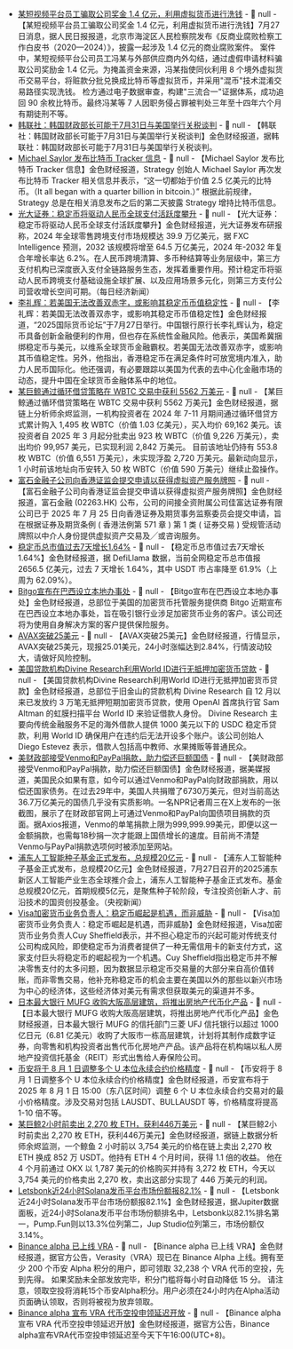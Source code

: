 - [某短视频平台员工骗取公司奖金 1.4 亿元，利用虚拟货币进行洗钱](https://paper.people.com.cn/rmrb/pc/content/202507/24/content_30090178.html?utm_source=chatgpt.com) - 📰 null - 【某短视频平台员工骗取公司奖金 1.4 亿元，利用虚拟货币进行洗钱】7月27日消息，据人民日报报道，北京市海淀区人民检察院发布《反商业腐败检察工作白皮书（2020—2024）》，披露一起涉及 1.4 亿元的商业腐败案件。 
案件中，某短视频平台公司员工冯某与外部供应商内外勾结，通过虚假申请材料骗取公司奖励金 1.4 亿元。为掩盖资金来源，冯某指使同伙利用 8 个境外虚拟货币交易平台，将赃款分批兑换成比特币等虚拟货币，并采用"混币"技术混淆交易路径实现洗钱。 
检方通过电子数据审查，构建"三流合一"证据体系，成功追回 90 余枚比特币。最终冯某等 7 人因职务侵占罪被判处三年至十四年六个月有期徒刑不等。
- [韩联社：韩国财政部长可能于7月31日与美国举行关税谈判]() - 📰 null - 【韩联社：韩国财政部长可能于7月31日与美国举行关税谈判】金色财经报道，据韩联社：韩国财政部长可能于7月31日与美国举行关税谈判。
- [Michael Saylor 发布比特币 Tracker 信息](https://x.com/saylor/status/1949440524051722729) - 📰 null - 【Michael Saylor 发布比特币 Tracker 信息】金色财经报道，Strategy 创始人 Michael Saylor 再次发布比特币 Tracker 相关信息并表示，“这一切都始于价值 2.5 亿美元的比特币。（It all began with a quarter billion in bitcoin.）” 
根据此前规律，Strategy 总是在相关消息发布之后的第二天披露 Strategy 增持比特币信息。
- [光大证券：稳定币将驱动人民币全球支付活跃度攀升](https://www.nbd.com.cn/articles/2025-07-26/3958939.html) - 📰 null - 【光大证券：稳定币将驱动人民币全球支付活跃度攀升】金色财经报道，光大证券发布研报称，2024 年全球零售跨境支付市场规模达 39.9 万亿美元，据 FXC Intelligence 预测，2032 该规模将增至 64.5 万亿美元，2024 年-2032 年复合年增长率达 6.2%。在人民币跨境清算、多币种结算等业务层级中，第三方支付机构已深度嵌入支付全链路服务生态，发挥着重要作用。预计稳定币将驱动人民币跨境支付基础设施全球扩展、以及应用场景多元化，则第三方支付公司营收增长空间可期。（每日经济新闻）
- [李礼辉：若美国无法改善双赤字，或影响其稳定币币值稳定性](https://baijiahao.baidu.com/s?id=1838778036370710582&wfr=spider&for=pc) - 📰 null - 【李礼辉：若美国无法改善双赤字，或影响其稳定币币值稳定性】金色财经报道，“2025国际货币论坛”于7月27日举行。中国银行原行长李礼辉认为，稳定币具备创新金融便利的作用，但也存在系统性金融风险。他表示，美国希冀捆绑稳定币与美元，以维系全球货币金融霸权。若美国无法改善双赤字，或影响其币值稳定性。另外，他指出，香港稳定币在满足条件时可放宽境内准入，助力人民币国际化。他还强调，有必要跟踪以美国为代表的去中心化金融市场的动态，提升中国在全球货币金融体系中的地位。
- [某巨鲸通过循环借贷策略在 WBTC 交易中获利 5562 万美元​](https://x.com/EmberCN/status/1949432581495411176) - 📰 null - 【某巨鲸通过循环借贷策略在 WBTC 交易中获利 5562 万美元​】金色财经报道，据链上分析师余烬监测，一机构投资者在 2024 年 7-11 月期间通过循环借贷方式累计购入 1,495 枚 WBTC（价值 1.03 亿美元），买入均价 69,162 美元。该投资者自 2025 年 3 月起分批卖出 923 枚 WBTC（价值 9,226 万美元），卖出均价 99,957 美元，已实现利润 2,842 万美元。 
目前该地址仍持有 553.8 枚 WBTC（价值 6,551 万美元），未实现浮盈 2,720 万美元。最新动向显示，1 小时前该地址向币安转入 50 枚 WBTC（价值 590 万美元）继续止盈操作。
- [富石金融子公司向香港证监会提交申请以获得虚拟资产服务牌照]() - 📰 null - 【富石金融子公司向香港证监会提交申请以获得虚拟资产服务牌照】金色财经报道，富石金融 (02263.HK) 公布，公司的间接全资附属公司佳富达证券有限公司已于 2025 年 7 月 25 日向香港证券及期货事务监察委员会提交申请，旨在根据证券及期货条例 ( 香港法例第 571 章 ) 第 1 类 ( 证券交易 ) 受规管活动牌照以中介人身份提供虚拟资产交易及╱或咨询服务。
- [稳定币总市值过去7天增长1.64%]() - 📰 null - 【稳定币总市值过去7天增长1.64%】金色财经报道，据 DefiLlama 数据，当前全网稳定币总市值报 2656.5 亿美元，过去 7 天增长 1.64%，其中 USDT 市占率降至 61.9%（上周为 62.09%）。
- [Bitgo宣布在巴西设立本地办事处](https://news.bitcoin.com/bitgo-lands-in-brazil-targeting-banks-entering-the-crypto-business/) - 📰 null - 【Bitgo宣布在巴西设立本地办事处】金色财经报道，总部位于美国的加密货币托管服务提供商 Bitgo 近期宣布在巴西设立本地办事处，旨在吸引银行业涉足加密货币业务的客户。该公司还将为使用自身解决方案的客户提供保险服务。
- [AVAX突破25美元]() - 📰 null - 【AVAX突破25美元】金色财经报道，行情显示，AVAX突破25美元，现报25.01美元，24小时涨幅达到2.84%，行情波动较大，请做好风险控制。
- [美国贷款机构Divine Research利用World ID进行无抵押加密货币贷款](https://cointelegraph.com/news/divine-research-issues-30000-unbacked-crypto-loans-world-id) - 📰 null - 【美国贷款机构Divine Research利用World ID进行无抵押加密货币贷款】金色财经报道，总部位于旧金山的贷款机构 Divine Research 自 12 月以来已发放约 3 万笔无抵押短期加密货币贷款，使用 OpenAI 首席执行官 Sam Altman 的虹膜扫描平台 World ID 来验证借款人身份。 
Divine Research 主要向传统金融服务不足的海外借款人提供 1000 美元以下的 USDC 稳定币贷款，利用 World ID 确保用户在违约后无法开设多个账户。该公司创始人 Diego Estevez 表示，借款人包括高中教师、水果摊贩等普通民众。
- [美财政部接受Venmo和PayPal捐款，助力偿还巨额国债]() - 📰 null - 【美财政部接受Venmo和PayPal捐款，助力偿还巨额国债】金色财经报道，据美媒报道，美国民众如果有意，如今可以通过Venmo和PayPal向财政部捐款，用以偿还国家债务。在过去29年中，美国人共捐赠了6730万美元，但对当前高达36.7万亿美元的国债几乎没有实质影响。一名NPR记者周三在X上发布的一张截图，展示了在财政部官网上可通过Venmo和PayPal向国债项目捐款的页面。据Axios报道，Venmo的单笔捐款上限为999,999.99美元，即便以这一金额捐款，也需每18秒捐一次才能跟上国债增长的速度。目前尚不清楚Venmo与PayPal捐款选项何时被添加至网站。
- [浦东人工智能种子基金正式发布，总规模20亿元]() - 📰 null - 【浦东人工智能种子基金正式发布，总规模20亿元】金色财经报道，7月27日召开的2025浦东新区人工智能产业生态全球推介会上，浦东人工智能种子基金正式发布。基金总规模20亿元，首期规模5亿元，是聚焦种子轮阶段，专注投资创新人才、前沿技术的国资创投基金。（央视新闻）
- [Visa加密货币业务负责人：稳定币崛起是机遇，而非威胁](https://www.businessinsider.com/stablecoins-crypto-visa-emerging-markets-wmt-amzn-retail-consumers-2025-7) - 📰 null - 【Visa加密货币业务负责人：稳定币崛起是机遇，而非威胁】金色财经报道，Visa加密货币业务负责人Cuy Sheffield表示，并不担心稳定币的兴起可能对传统支付公司构成风险，即使稳定币为消费者提供了一种无需信用卡的新支付方式，这家支付巨头将稳定币的崛起视为一个机遇。Cuy Sheffield指出稳定币并不解决零售支付的太多问题，因为数据显示稳定币交易量的大部分来自高价值转账，而非零售交易，他补充称稳定币的机会主要在美国以外的那些以新兴市场为中心的经济体，这些经济体对美元有需求但获取美元的渠道并不多。
- [日本最大银行 MUFG 收购大阪高层建筑，将推出房地产代币化产品](https://www.ledgerinsights.com/cme-expands-on-tokenization-plans/) - 📰 null - 【日本最大银行 MUFG 收购大阪高层建筑，将推出房地产代币化产品】金色财经报道，日本最大银行 MUFG 的信托部门三菱 UFJ 信托银行以超过 1000 亿日元（6.81 亿美元）收购了大阪市一栋高层建筑，计划将其制作成数字证券，向零售和机构投资者出售代币化房地产产品。该产品将在机构端以私人房地产投资信托基金（REIT）形式出售给人寿保险公司。
- [​​​​币安将于 8 月 1 日调整多个 U 本位永续合约价格精度​]() - 📰 null - 【​​​​币安将于 8 月 1 日调整多个 U 本位永续合约价格精度​】金色财经报道，币安宣布将于 2025 年 8 月 1 日 15:00（东八区时间）调整 6 个 U 本位永续合约交易对的最小价格精度。涉及交易对包括 LAUSDT、BULLAUSDT 等，价格精度将提高 1-10 倍不等。
- [某巨鲸2小时前卖出 2,270 枚 ETH，获利446万美元](https://x.com/EmberCN/status/1949377809740403062) - 📰 null - 【某巨鲸2小时前卖出 2,270 枚 ETH，获利446万美元】金色财经报道，据链上数据分析师余烬监测，一个鲸鱼 2 小时前以 3,754 美元的价格在链上卖出 2,270 枚 ETH 换成 852 万 USDT。他持有 ETH 4 个月时间，获得 1.1 倍的收益。 
他在 4 个月前通过 OKX 以 1,787 美元的价格购买并持有 3,272 枚 ETH，今天以 3,754 美元的价格卖出 2,270 枚，卖出这部分实现了 446 万美元的利润。
- [Letsbonk近24小时Solana发币平台市场份额报82.1%]() - 📰 null - 【Letsbonk近24小时Solana发币平台市场份额报82.1%】金色财经报道，据Jupiter数据面板，近24小时Solana发币平台市场份额排名中，Letsbonk以82.1%排名第一，Pump.Fun则以13.3%位列第二，Jup Studio位列第三，市场份额仅3.14%。
- [Binance alpha 已上线 VRA]() - 📰 null - 【Binance alpha 已上线 VRA】金色财经报道，据官方公告，Verasity（VRA）现已在 Binance Alpha 上线。拥有至少 200 个币安 Alpha 积分的用户，即可领取 32,238 个 VRA 代币的空投，先到先得。 
如果奖励未全部发放完毕，积分门槛将每小时自动降低 15 分。 请注意，领取空投将消耗15个币安Alpha积分。用户必须在24小时内在Alpha活动页面确认领取，否则将被视为放弃领取。
- [Binance alpha 宣布 VRA 代币空投申领延迟开放]() - 📰 null - 【Binance alpha 宣布 VRA 代币空投申领延迟开放】金色财经报道，据官方公告，Binance alpha宣布VRA代币空投申领延迟至今天下午16:00(UTC+8)。
